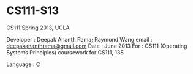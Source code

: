 CS111-S13
=========

CS111 Spring 2013, UCLA

Developer	: Deepak Ananth Rama; Raymond Wang
email		: deepakananthrama@gmail.com 
Date		: June 2013
For		: CS111 (Operating Systems Principles) coursework for CS111, 13S

Language	: C
